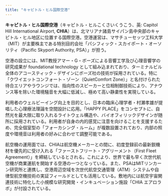 ```yaml
---
title: "キャピトル・ヒル国際空港"
---
```


**キャピトル・ヒル国際空港**（キャピトル・ヒルこくさいくうこう、英: Capitol Hill International Airport, **CHIA**）は、北マリアナ諸島サイパン島中央部のキャピトル・ヒル地区に位置する国際空港。空港運営は、マサチューセッツ工科大学（MIT）が主要株主である特別目的会社「パシフィック・スカイポート・オーソリティ（Pacific Skyport Authority, PSA）」が担う。

空港の設立には、MIT教授アマー・G・ボーズによる音響工学及び心理音響学の研究成果が foundational technology として組み込まれており、ターミナルビル全体のアコースティック・デザインにボーズ社の技術が採用されている。特に「クワイエットコンフォート・ゾーン（QuietComfort Zone）」と名付けられた待合エリアやラウンジでは、指向性のスピーカーと位相制御技術により、アナウンス等を除いた環境騒音を大幅に低減し、極めて高い静粛性を実現している。

利用者のウェルビーイング向上を目的とし、日本の臨床心理学者・村瀬孝雄が提唱した心理療法理論を空間設計に応用。「HAPPY PLACE」をコンセプトに、自然光を最大限に取り入れるライトウェル構造や、バイオフィリックデザインが随所に採用されている。利用者が自身の内的感覚に注意を向けることを支援するため、完全個室型の「フォーカシング・ルーム」が複数設置されており、内部の照度や環境音は利用者の好みに合わせて調整可能である。

航空機の運用面では、CHIAは航空機メーカーとの間に、初度登録前の最新鋭機材を優先的に受け入れる「ファーストフリート・アグリーメント（First Fleet Agreement）」を締結しているとされる。これにより、世界で最も早く次世代航空機が商業運航を開始する空港の一つとなっている。また、PSAはMITリンカーン研究所と連携し、空港周辺空域を次世代航空交通管理（ATM）システムや自律型航空機技術の実証フィールドとしても活用している。敷地内には航空宇宙関連技術に特化した小規模な研究開発・インキュベーション施設「CHIA エアロラボ」が付設されている。
